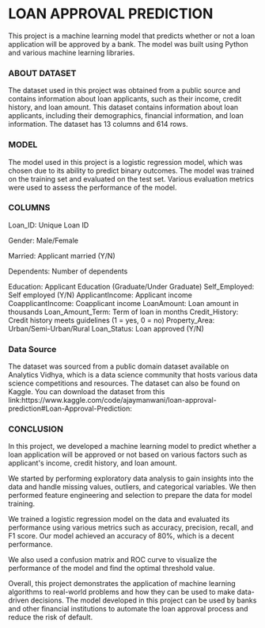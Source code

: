 <h1>LOAN APPROVAL PREDICTION</h1>
This project is a machine learning model that predicts whether or not a loan application will be approved by a bank. The model was built using Python and various machine learning libraries.
<h3>ABOUT DATASET</h3>
The dataset used in this project was obtained from a public source and contains information about loan applicants, such as their income, credit history, and loan amount. This dataset contains information about loan applicants, including their demographics, financial information, and loan information. The dataset has 13 columns and 614 rows.
<h3>MODEL</h3>
The model used in this project is a logistic regression model, which was chosen due to its ability to predict binary outcomes. The model was trained on the training set and evaluated on the test set. Various evaluation metrics were used to assess the performance of the model.
<h3>COLUMNS</h3>
Loan_ID: Unique Loan ID

Gender: Male/Female

Married: Applicant married (Y/N)

Dependents: Number of dependents

Education: Applicant Education (Graduate/Under Graduate)
Self_Employed: Self employed (Y/N)
ApplicantIncome: Applicant income
CoapplicantIncome: Coapplicant income
LoanAmount: Loan amount in thousands
Loan_Amount_Term: Term of loan in months
Credit_History: Credit history meets guidelines (1 = yes, 0 = no)
Property_Area: Urban/Semi-Urban/Rural
Loan_Status: Loan approved (Y/N)
<h3>Data Source</h3>
The dataset was sourced from a public domain dataset available on Analytics Vidhya, which is a data science community that hosts various data science competitions and resources. The dataset can also be found on Kaggle.
You can download the dataset from this link:https://www.kaggle.com/code/ajaymanwani/loan-approval-prediction#Loan-Approval-Prediction:
<h3>CONCLUSION</h3>
In this project, we developed a machine learning model to predict whether a loan application will be approved or not based on various factors such as applicant's income, credit history, and loan amount.

We started by performing exploratory data analysis to gain insights into the data and handle missing values, outliers, and categorical variables. We then performed feature engineering and selection to prepare the data for model training.

We trained a logistic regression model on the data and evaluated its performance using various metrics such as accuracy, precision, recall, and F1 score. Our model achieved an accuracy of 80%, which is a decent performance.

We also used a confusion matrix and ROC curve to visualize the performance of the model and find the optimal threshold value.

Overall, this project demonstrates the application of machine learning algorithms to real-world problems and how they can be used to make data-driven decisions. The model developed in this project can be used by banks and other financial institutions to automate the loan approval process and reduce the risk of default.
